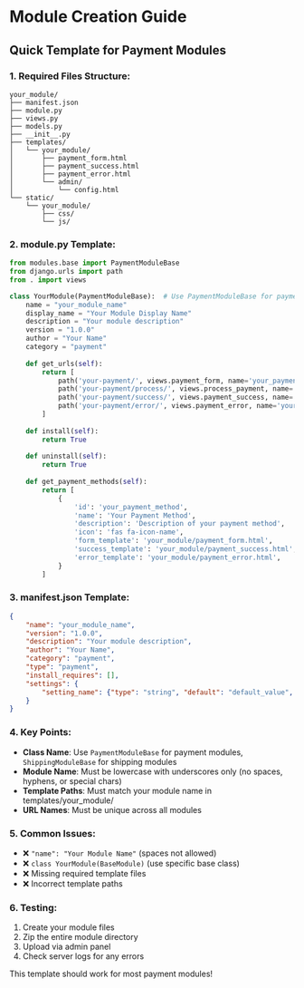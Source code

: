 # Module Creation Guide

## Quick Template for Payment Modules

### 1. Required Files Structure:
```
your_module/
├── manifest.json
├── module.py
├── views.py
├── models.py
├── __init__.py
├── templates/
│   └── your_module/
│       ├── payment_form.html
│       ├── payment_success.html
│       ├── payment_error.html
│       └── admin/
│           └── config.html
└── static/
    └── your_module/
        ├── css/
        └── js/
```

### 2. module.py Template:
```python
from modules.base import PaymentModuleBase
from django.urls import path
from . import views

class YourModule(PaymentModuleBase):  # Use PaymentModuleBase for payment modules
    name = "your_module_name"
    display_name = "Your Module Display Name"
    description = "Your module description"
    version = "1.0.0"
    author = "Your Name"
    category = "payment"
    
    def get_urls(self):
        return [
            path('your-payment/', views.payment_form, name='your_payment_form'),
            path('your-payment/process/', views.process_payment, name='your_payment_process'),
            path('your-payment/success/', views.payment_success, name='your_payment_success'),
            path('your-payment/error/', views.payment_error, name='your_payment_error'),
        ]
    
    def install(self):
        return True
    
    def uninstall(self):
        return True
    
    def get_payment_methods(self):
        return [
            {
                'id': 'your_payment_method',
                'name': 'Your Payment Method',
                'description': 'Description of your payment method',
                'icon': 'fas fa-icon-name',
                'form_template': 'your_module/payment_form.html',
                'success_template': 'your_module/payment_success.html',
                'error_template': 'your_module/payment_error.html',
            }
        ]
```

### 3. manifest.json Template:
```json
{
    "name": "your_module_name",
    "version": "1.0.0",
    "description": "Your module description",
    "author": "Your Name",
    "category": "payment",
    "type": "payment",
    "install_requires": [],
    "settings": {
        "setting_name": {"type": "string", "default": "default_value", "label": "Setting Label"}
    }
}
```

### 4. Key Points:
- **Class Name**: Use `PaymentModuleBase` for payment modules, `ShippingModuleBase` for shipping modules
- **Module Name**: Must be lowercase with underscores only (no spaces, hyphens, or special chars)
- **Template Paths**: Must match your module name in templates/your_module/
- **URL Names**: Must be unique across all modules

### 5. Common Issues:
- ❌ `"name": "Your Module Name"` (spaces not allowed)
- ❌ `class YourModule(BaseModule)` (use specific base class)
- ❌ Missing required template files
- ❌ Incorrect template paths

### 6. Testing:
1. Create your module files
2. Zip the entire module directory
3. Upload via admin panel
4. Check server logs for any errors

This template should work for most payment modules! 